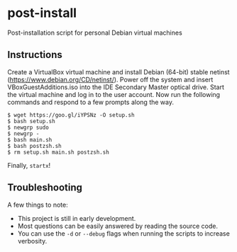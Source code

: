 # post-install
Post-installation script for personal Debian virtual machines

## Instructions
Create a VirtualBox virtual machine and install Debian (64-bit) stable netinst (https://www.debian.org/CD/netinst/). Power off the system and insert VBoxGuestAdditions.iso into the IDE Secondary Master optical drive. Start the virtual machine and log in to the user account. Now run the following commands and respond to a few prompts along the way.
```
$ wget https://goo.gl/iYPSNz -O setup.sh
$ bash setup.sh
$ newgrp sudo
$ newgrp -
$ bash main.sh
$ bash postzsh.sh
$ rm setup.sh main.sh postzsh.sh
```
Finally, `startx`!

## Troubleshooting
A few things to note:
* This project is still in early development.
* Most questions can be easily answered by reading the source code.
* You can use the `-d` or `--debug` flags when running the scripts to increase verbosity.
